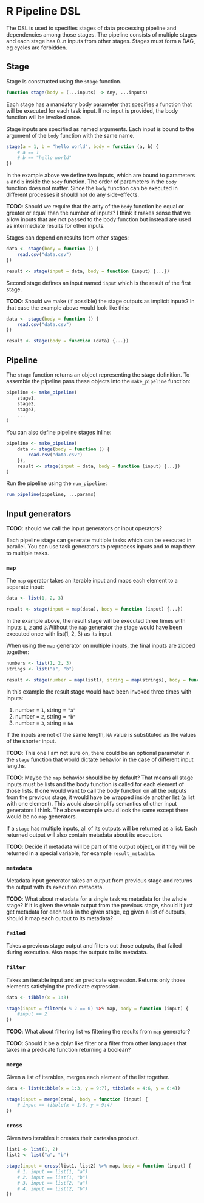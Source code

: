 # R Pipeline DSL

The DSL is used to specifies stages of data processing pipeline and dependencies among those stages. The pipeline consists of multiple stages and each stage has 0..n inputs from other stages. Stages must form a DAG, eg cycles are forbidden.

## Stage

Stage is constructed using the `stage` function.

```R
function stage(body = (...inputs) -> Any, ...inputs)
```

Each stage has a mandatory body parameter that specifies a function that will be executed for each task input. If no input is provided, the body function will be invoked once.

Stage inputs are specified as named arguments. Each input is bound to the argument of the `body` function with the same name.


```R
stage(a = 1, b = "hello world", body = function (a, b) {
    # a == 1
    # b == "hello world"
})
```

In the example above we define two inputs, which are bound to parameters `a` and `b` inside the `body` function. The order of parameters in the `body` function does not matter. Since the `body` function can be executed in different processes it should not do any side-effects.

**TODO**: Should we require that the arity of the `body` function be equal or greater or equal than the number of inputs? I think it makes sense that we allow inputs that are not passed to the body function but instead are used as intermediate results for other inputs.

Stages can depend on results from other stages:

```R
data <- stage(body = function () {
    read.csv("data.csv")
})

result <- stage(input = data, body = function (input) {...})
```

Second stage defines an input named `input` which is the result of the first stage.

**TODO**: Should we make (if possible) the stage outputs as implicit inputs? In that case the example above would look like this:

```R
data <- stage(body = function () {
    read.csv("data.csv")
})

result <- stage(body = function (data) {...})
```

## Pipeline

The `stage` function returns an object representing the stage definition. To assemble the pipeline pass these objects into the `make_pipeline` function:

```R
pipeline <- make_pipeline(
    stage1,
    stage2,
    stage3,
    ...
)
```

You can also define pipeline stages inline:

```R
pipeline <- make_pipeline(
    data <- stage(body = function () {
        read.csv("data.csv")
    }),
    result <- stage(input = data, body = function (input) {...})
)
```

Run the pipeline using the `run_pipeline`:

```R
run_pipeline(pipeline, ...params)
```

## Input generators

**TODO**: should we call the input generators or input operators?

Each pipeline stage can generate multiple tasks which can be executed in parallel. You can use task generators to preprocess inputs and to map them to multiple tasks.

### `map`

The `map` operator takes an iterable input and maps each element to a separate input:

```R
data <- list(1, 2, 3)

result <- stage(input = map(data), body = function (input) {...})
```

In the example above, the result stage will be executed three times with inputs `1`, `2` and `3`.Without the `map` generator the stage would have been executed once with list(1, 2, 3) as its input.

When using the `map` generator on multiple inputs, the final inputs are zipped together:

```R
numbers <- list(1, 2, 3)
strings <- list("a", "b")

result <- stage(number = map(list1), string = map(strings), body = function (number, string) {...})
```

In this example the result stage would have been invoked three times with inputs:

1. number = `1`, string = `"a"`
2. number = `2`, string = `"b"`
3. number = `3`, string = `NA`

If the inputs are not of the same length, `NA` value is substituted as the values of the shorter input.

**TODO**: This one I am not sure on, there could be an optional parameter in the `stage` function that would dictate behavior in the case of different input lengths.

**TODO**: Maybe the `map` behavior should be by default? That means all stage inputs must be lists and the body function is called for each element of those lists. If one would want to call the body function on all the outputs from the previous stage, it would have be wrapped inside another list (a list with one element). This would also simplify semantics of other input generators I think. The above example would look the same except there would be no `map` generators.

If a `stage` has multiple inputs, all of its outputs will be returned as a list. Each returned output will also contain metadata about its execution.

**TODO**: Decide if metadata will be part of the output object, or if they will be returned in a special variable, for example `result_metadata`.

### `metadata`

Metadata input generator takes an output from previous stage and returns the output with its execution metadata.

**TODO**: What about metadata for a single task vs metadata for the whole stage? If it is given the whole output from the previous stage, should it just get metadata for each task in the given stage, eg given a list of outputs, should it map each output to its metadata?

### `failed`

Takes a previous stage output and filters out those outputs, that failed during execution. Also maps the outputs to its metadata.

### `filter`

Takes an iterable input and an predicate expression. Returns only those elements satisfying the predicate expression.

```R
data <- tibble(x = 1:3)

stage(input = filter(x % 2 == 0) %>% map, body = function (input) {
    #input == 2
})
```

**TODO**: What about filtering list vs filtering the results from `map` generator?

**TODO**: Should it be a dplyr like filter or a filter from other languages that takes in a predicate function returning a boolean?

### `merge`

Given a list of iterables, merges each element of the list together.

```R
data <- list(tibble(x = 1:3, y = 9:7), tibble(x = 4:6, y = 6:4))

stage(input = merge(data), body = function (input) {
    # input == tibble(x = 1:6, y = 9:4)
})
```

### `cross`

Given two iterables it creates their cartesian product.

```R
list1 <- list(1, 2)
list2 <- list("a", "b")

stage(input = cross(list1, list2) %>% map, body = function (input) {
    # 1. input == list(1, "a")
    # 2. input == list(1, "b")
    # 3. input == list(2, "a")
    # 4. input == list(2, "b")
})
```
